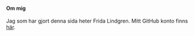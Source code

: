 #### Om mig

Jag som har gjort denna sida heter Frida Lindgren. Mitt GitHub konto finns [här](https://github.com/fridalindgren91).